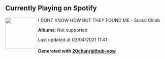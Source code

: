 ## Currently Playing on Spotify

[<img align="left" width="100" src="https://i.scdn.co/image/ab67616d0000b273d6dfb454b77efaccc1371d14">](https://open.spotify.com/album/6JmnnC2r3mvEFugTomuxWG)

I DONT KNOW HOW BUT THEY FOUND ME - Social Climb

**Albums**: Not supported

Last updated at 03/04/2021 11:41

#### Generated with [20chan/github-now](https://github.com/20chan/github-now)


<!--
**20chan/20chan** is a ✨ _special_ ✨ repository because its `README.md` (this file) appears on your GitHub profile.

Here are some ideas to get you started:

- 🔭 I’m currently working on ...
- 🌱 I’m currently learning ...
- 👯 I’m looking to collaborate on ...
- 🤔 I’m looking for help with ...
- 💬 Ask me about ...
- 📫 How to reach me: ...
- 😄 Pronouns: ...
- ⚡ Fun fact: ...
-->
